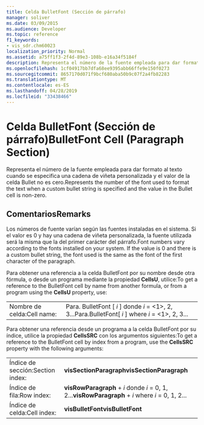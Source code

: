 ```yaml
---
title: Celda BulletFont (Sección de párrafo)
manager: soliver
ms.date: 03/09/2015
ms.audience: Developer
ms.topic: reference
f1_keywords:
- vis_sdr.chm60023
localization_priority: Normal
ms.assetid: a75ff1f3-2f4d-89e3-108b-e16a34f5184f
description: Representa el número de la fuente empleada para dar formato al texto cuando se especifica una cadena de viñeta personalizada y el valor de la celda Bullet no es cero.
ms.openlocfilehash: 1cf04917bb7dfa68ee9395abb66ffe9e150f0273
ms.sourcegitcommit: 8657170d071f9bcf680aba50b9c07f2a4fb82283
ms.translationtype: MT
ms.contentlocale: es-ES
ms.lasthandoff: 04/28/2019
ms.locfileid: "33438466"
---
```

# <a name="bulletfont-cell-paragraph-section"></a><span data-ttu-id="df7cc-103">Celda BulletFont (Sección de párrafo)</span><span class="sxs-lookup"><span data-stu-id="df7cc-103">BulletFont Cell (Paragraph Section)</span></span>

<span data-ttu-id="df7cc-104">Representa el número de la fuente empleada para dar formato al texto cuando se especifica una cadena de viñeta personalizada y el valor de la celda Bullet no es cero.</span><span class="sxs-lookup"><span data-stu-id="df7cc-104">Represents the number of the font used to format the text when a custom bullet string is specified and the value in the Bullet cell is non-zero.</span></span> 
  
## <a name="remarks"></a><span data-ttu-id="df7cc-105">Comentarios</span><span class="sxs-lookup"><span data-stu-id="df7cc-105">Remarks</span></span>

<span data-ttu-id="df7cc-p101">Los números de fuente varían según las fuentes instaladas en el sistema. Si el valor es 0 y hay una cadena de viñeta personalizada, la fuente utilizada será la misma que la del primer carácter del párrafo.</span><span class="sxs-lookup"><span data-stu-id="df7cc-p101">Font numbers vary according to the fonts installed on your system. If the value is 0 and there is a custom bullet string, the font used is the same as the font of the first character of the paragraph.</span></span>
  
<span data-ttu-id="df7cc-108">Para obtener una referencia a la celda BulletFont por su nombre desde otra fórmula, o desde un programa mediante la propiedad **CellsU**, utilice:</span><span class="sxs-lookup"><span data-stu-id="df7cc-108">To get a reference to the BulletFont cell by name from another formula, or from a program using the **CellsU** property, use:</span></span> 
  
|||
|:-----|:-----|
| <span data-ttu-id="df7cc-109">Nombre de celda:</span><span class="sxs-lookup"><span data-stu-id="df7cc-109">Cell name:</span></span>  <br/> | <span data-ttu-id="df7cc-110">Para. BulletFont [ *i* ] donde *i* = <1>, 2, 3...</span><span class="sxs-lookup"><span data-stu-id="df7cc-110">Para.BulletFont[  *i*  ]            where  *i*  = <1>, 2, 3...</span></span>  <br/> |
   
<span data-ttu-id="df7cc-111">Para obtener una referencia desde un programa a la celda BulletFont por su índice, utilice la propiedad **CellsSRC** con los argumentos siguientes:</span><span class="sxs-lookup"><span data-stu-id="df7cc-111">To get a reference to the BulletFont cell by index from a program, use the **CellsSRC** property with the following arguments:</span></span> 
  
|||
|:-----|:-----|
| <span data-ttu-id="df7cc-112">Índice de sección:</span><span class="sxs-lookup"><span data-stu-id="df7cc-112">Section index:</span></span>  <br/> |<span data-ttu-id="df7cc-113">**visSectionParagraph**</span><span class="sxs-lookup"><span data-stu-id="df7cc-113">**visSectionParagraph**</span></span> <br/> |
| <span data-ttu-id="df7cc-114">Índice de fila:</span><span class="sxs-lookup"><span data-stu-id="df7cc-114">Row index:</span></span>  <br/> |<span data-ttu-id="df7cc-115">**visRowParagraph** +  *i* donde *i* = 0, 1, 2...</span><span class="sxs-lookup"><span data-stu-id="df7cc-115">**visRowParagraph** +  *i*            where  *i*  = 0, 1, 2...</span></span>  <br/> |
| <span data-ttu-id="df7cc-116">Índice de celda:</span><span class="sxs-lookup"><span data-stu-id="df7cc-116">Cell index:</span></span>  <br/> |<span data-ttu-id="df7cc-117">**visBulletFont**</span><span class="sxs-lookup"><span data-stu-id="df7cc-117">**visBulletFont**</span></span> <br/> |
   

